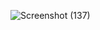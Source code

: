 ![Screenshot (137)](https://github.com/user-attachments/assets/69d03e4c-599b-4e8a-bfec-b715169c1b0c)
